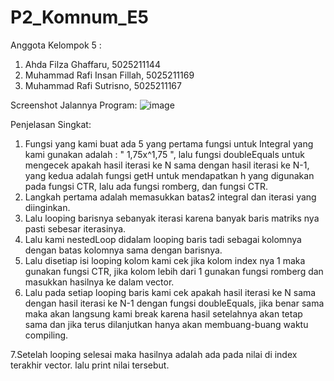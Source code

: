 
# P2_Komnum_E5

Anggota Kelompok 5 :
  1. Ahda Filza Ghaffaru, 5025211144
  2. Muhammad Rafi Insan Fillah, 5025211169
  3. Muhammad Rafi Sutrisno, 5025211167

Screenshot Jalannya Program:
![image](https://user-images.githubusercontent.com/99827242/209153853-178aa6e1-ee55-4e83-81c8-d815c84f769b.png)


Penjelasan Singkat:

1. Fungsi yang kami buat ada 5 yang pertama fungsi untuk Integral yang kami gunakan adalah : " 1,75x^1,75 ", lalu fungsi doubleEquals untuk mengecek apakah hasil iterasi ke N sama dengan hasil iterasi ke N-1, yang kedua adalah fungsi getH untuk mendapatkan h yang digunakan pada fungsi CTR, lalu ada fungsi romberg, dan fungsi CTR. 
2. Langkah pertama adalah memasukkan batas2 integral dan iterasi yang diinginkan.
3. Lalu looping barisnya sebanyak iterasi karena banyak baris matriks nya pasti sebesar iterasinya.
4. Lalu kami nestedLoop didalam looping baris tadi sebagai kolomnya dengan batas kolomnya sama dengan barisnya.
5. Lalu disetiap isi looping kolom kami cek jika kolom index nya 1 maka gunakan fungsi CTR, jika kolom lebih dari 1 gunakan fungsi romberg dan masukkan hasilnya ke dalam vector.
6. Lalu pada setiap looping baris kami cek apakah hasil iterasi ke N sama dengan hasil iterasi ke N-1 dengan fungsi doubleEquals, jika benar sama maka akan langsung kami break karena hasil setelahnya akan tetap sama dan jika terus dilanjutkan hanya akan membuang-buang waktu compiling.

7.Setelah looping selesai maka hasilnya adalah ada pada nilai di index terakhir vector. lalu print nilai tersebut.
